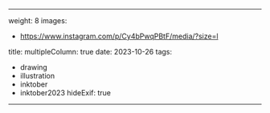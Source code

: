 
---
weight: 8
images:
- https://www.instagram.com/p/Cy4bPwqPBtF/media/?size=l

title:
multipleColumn: true
date: 2023-10-26
tags:
- drawing
- illustration
- inktober
- inktober2023
hideExif: true
---

